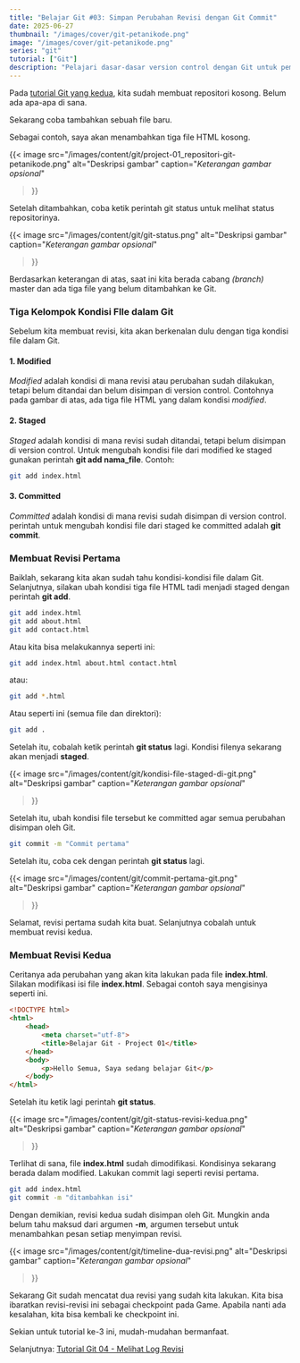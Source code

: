 ```yaml
---
title: "Belajar Git #03: Simpan Perubahan Revisi dengan Git Commit"
date: 2025-06-27
thumbnail: "/images/cover/git-petanikode.png"
image: "/images/cover/git-petanikode.png"
series: "git"
tutorial: ["Git"]
description: "Pelajari dasar-dasar version control dengan Git untuk pemula."
---
```


Pada [tutorial Git yang kedua](../git-init), kita sudah membuat repositori kosong. Belum ada apa-apa di sana.

Sekarang coba tambahkan sebuah file baru.

Sebagai contoh, saya akan menambahkan tiga file HTML kosong.

{{< image 
    src="/images/content/git/project-01_repositori-git-petanikode.png" 
    alt="Deskripsi gambar" 
    caption="*Keterangan gambar opsional*" 
>}}

Setelah ditambahkan, coba ketik perintah git status untuk melihat status repositorinya.

{{< image 
    src="/images/content/git/git-status.png" 
    alt="Deskripsi gambar" 
    caption="*Keterangan gambar opsional*" 
>}}

Berdasarkan keterangan di atas, saat ini kita berada cabang *(branch)* master dan ada tiga file yang belum ditambahkan ke Git.

### Tiga Kelompok Kondisi FIle dalam Git

Sebelum kita membuat revisi, kita akan berkenalan dulu dengan tiga kondisi file dalam Git.

#### 1. Modified
*Modified* adalah kondisi di mana revisi atau perubahan sudah dilakukan, tetapi belum ditandai dan belum disimpan di version control. Contohnya pada gambar di atas, ada tiga file HTML yang dalam kondisi *modified*.

#### 2. Staged
*Staged* adalah kondisi di mana revisi sudah ditandai, tetapi belum disimpan di version control. Untuk mengubah kondisi file dari modified ke staged gunakan perintah **git add nama_file**. Contoh:

```bash
git add index.html
```

#### 3. Committed
*Committed* adalah kondisi di mana revisi sudah disimpan di version control. perintah untuk mengubah kondisi file dari staged ke committed adalah **git commit**.

### Membuat Revisi Pertama
Baiklah, sekarang kita akan sudah tahu kondisi-kondisi file dalam Git. Selanjutnya, silakan ubah kondisi tiga file HTML tadi menjadi staged dengan perintah **git add**.

```bash
git add index.html
git add about.html
git add contact.html
```

Atau kita bisa melakukannya seperti ini:

```bash
git add index.html about.html contact.html
```

atau:

```bash
git add *.html
```

Atau seperti ini (semua file dan direktori):

```bash
git add .
```

Setelah itu, cobalah ketik perintah **git status** lagi. Kondisi filenya sekarang akan menjadi **staged**.

{{< image 
    src="/images/content/git/kondisi-file-staged-di-git.png" 
    alt="Deskripsi gambar" 
    caption="*Keterangan gambar opsional*" 
>}}

Setelah itu, ubah kondisi file tersebut ke committed agar semua perubahan disimpan oleh Git.

```bash
git commit -m "Commit pertama"
```

Setelah itu, coba cek dengan perintah **git status** lagi.

{{< image 
    src="/images/content/git/commit-pertama-git.png" 
    alt="Deskripsi gambar" 
    caption="*Keterangan gambar opsional*" 
>}}

Selamat, revisi pertama sudah kita buat. Selanjutnya cobalah untuk membuat revisi kedua.

### Membuat Revisi Kedua

Ceritanya ada perubahan yang akan kita lakukan pada file **index.html**. Silakan modifikasi isi file **index.html**. Sebagai contoh saya mengisinya seperti ini.

```html
<!DOCTYPE html>
<html>
    <head>
        <meta charset="utf-8">
        <title>Belajar Git - Project 01</title>
    </head>
    <body>
        <p>Hello Semua, Saya sedang belajar Git</p>
    </body>
</html>
```

Setelah itu ketik lagi perintah **git status**.

{{< image 
    src="/images/content/git/git-status-revisi-kedua.png" 
    alt="Deskripsi gambar" 
    caption="*Keterangan gambar opsional*" 
>}}

Terlihat di sana, file **index.html** sudah dimodifikasi. Kondisinya sekarang berada dalam modified. Lakukan commit lagi seperti revisi pertama.

```bash
git add index.html
git commit -m "ditambahkan isi"
```

Dengan demikian, revisi kedua sudah disimpan oleh Git. Mungkin anda belum tahu maksud dari argumen **-m**, argumen tersebut untuk menambahkan pesan setiap menyimpan revisi.

{{< image 
    src="/images/content/git/timeline-dua-revisi.png" 
    alt="Deskripsi gambar" 
    caption="*Keterangan gambar opsional*" 
>}}

Sekarang Git sudah mencatat dua revisi yang sudah kita lakukan. Kita bisa ibaratkan revisi-revisi ini sebagai checkpoint pada Game. Apabila nanti ada kesalahan, kita bisa kembali ke checkpoint ini.

Sekian untuk tutorial ke-3 ini, mudah-mudahan bermanfaat.

Selanjutnya: [Tutorial Git 04 - Melihat Log Revisi](../git-log)
